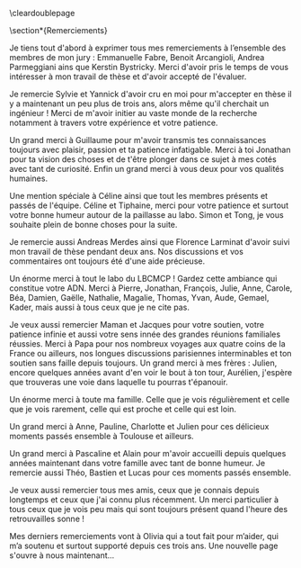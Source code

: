 \cleardoublepage

\section*{Remerciements}

Je tiens tout d'abord à exprimer tous mes remerciements à l’ensemble des membres de mon jury : Emmanuelle Fabre, Benoit Arcangioli, Andrea Parmeggiani ains que Kerstin Bystricky. Merci d'avoir pris le temps de vous intéresser à mon travail de thèse et d'avoir accepté de l'évaluer.

Je remercie Sylvie et Yannick d'avoir cru en moi pour m'accepter en thèse il y a maintenant un peu plus de trois ans, alors même qu'il cherchait un ingénieur ! Merci de m'avoir initier au vaste monde de la recherche notamment à travers votre expérience et votre patience.

Un grand merci à Guillaume pour m'avoir transmis tes connaissances toujours avec plaisir, passion et ta patience infatigable. Merci à toi Jonathan pour ta vision des choses et de t'être plonger dans ce sujet à mes cotés avec tant de curiosité. Enfin un grand merci à vous deux pour vos qualités humaines.

Une mention spéciale à Céline ainsi que tout les membres présents et passés de l'équipe. Céline et Tiphaine, merci pour votre patience et surtout votre bonne humeur autour de la paillasse au labo. Simon et Tong, je vous souhaite plein de bonne choses pour la suite.

Je remercie aussi Andreas Merdes ainsi que Florence Larminat d'avoir suivi mon travail de thèse pendant deux ans. Nos discussions et vos commentaires ont toujours été d'une aide précieuse.

Un énorme merci à tout le labo du LBCMCP ! Gardez cette ambiance qui constitue votre ADN. Merci à Pierre, Jonathan, François, Julie, Anne, Carole, Béa, Damien, Gaëlle, Nathalie, Magalie, Thomas, Yvan, Aude, Gemael, Kader, mais aussi à tous ceux que je ne cite pas.


Je veux aussi remercier Maman et Jacques pour votre soutien, votre patience infinie et aussi votre sens innée des grandes réunions familiales réussies. Merci à Papa pour nos nombreux voyages aux quatre coins de la France ou ailleurs, nos longues discussions parisiennes interminables et ton soutien sans faille depuis toujours. Un grand merci à mes frères : Julien, encore quelques années avant d'en voir le bout à ton tour, Aurélien, j'espère que trouveras une voie dans laquelle tu pourras t'épanouir.

Un énorme merci à toute ma famille. Celle que je vois régulièrement et celle que je vois rarement, celle qui est proche et celle qui est loin.

Un grand merci à Anne, Pauline, Charlotte et Julien pour ces délicieux moments passés ensemble à Toulouse et ailleurs.

Un grand merci à Pascaline et Alain pour m'avoir accueilli depuis quelques années maintenant dans votre famille avec tant de bonne humeur. Je remercie aussi Théo, Bastien et Lucas pour ces moments passés ensemble.

Je veux aussi remercier tous mes amis, ceux que je connais depuis longtemps et ceux que j'ai connu plus récemment. Un merci particulier à tous ceux que je vois peu mais qui sont toujours présent quand l'heure des retrouvailles sonne !

Mes derniers remerciements vont à Olivia qui a tout fait pour m’aider, qui m’a soutenu
et surtout supporté depuis ces trois ans. Une nouvelle page s'ouvre à nous maintenant...
